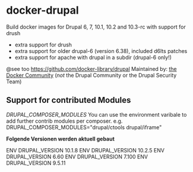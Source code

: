 # docker-drupal

Build docker images for Drupal 6, 7, 10.1, 10.2 and 10.3-rc with support for drush

* extra support for drush
* extra support for older drupal-6 (version 6.38), included d6lts patches
* extra support for apache with drupal in a subdir (drupal-6 only!)

@see too https://github.com/docker-library/drupal
Maintained by: [the Docker Community](https://github.com/docker-library/drupal) (*not* the Drupal Community or the Drupal Security Team)

## Support for contributed Modules

*DRUPAL_COMPOSER_MODULES*
You can use the environment varibale to add further contrib modules per composer.
e.g.
DRUPAL_COMPOSER_MODULES="drupal/ctools drupal/iframe"

**Folgende Versionen werden aktuell gebaut**

ENV DRUPAL_VERSION 10.1.8
ENV DRUPAL_VERSION 10.2.5
ENV DRUPAL_VERSION 6.60
ENV DRUPAL_VERSION 7.100
ENV DRUPAL_VERSION 9.5.11
